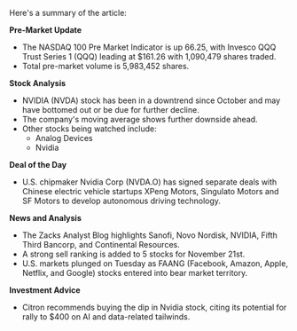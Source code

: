 Here's a summary of the article:

**Pre-Market Update**

* The NASDAQ 100 Pre Market Indicator is up 66.25, with Invesco QQQ Trust Series 1 (QQQ) leading at $161.26 with 1,090,479 shares traded.
* Total pre-market volume is 5,983,452 shares.

**Stock Analysis**

* NVIDIA (NVDA) stock has been in a downtrend since October and may have bottomed out or be due for further decline.
* The company's moving average shows further downside ahead.
* Other stocks being watched include:
	+ Analog Devices
	+ Nvidia

**Deal of the Day**

* U.S. chipmaker Nvidia Corp (NVDA.O) has signed separate deals with Chinese electric vehicle startups XPeng Motors, Singulato Motors and SF Motors to develop autonomous driving technology.

**News and Analysis**

* The Zacks Analyst Blog highlights Sanofi, Novo Nordisk, NVIDIA, Fifth Third Bancorp, and Continental Resources.
* A strong sell ranking is added to 5 stocks for November 21st.
* U.S. markets plunged on Tuesday as FAANG (Facebook, Amazon, Apple, Netflix, and Google) stocks entered into bear market territory.

**Investment Advice**

* Citron recommends buying the dip in Nvidia stock, citing its potential for rally to $400 on AI and data-related tailwinds.